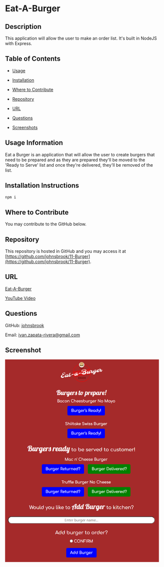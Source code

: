 
# Eat-A-Burger  


## Description 
 
This application will allow the user to make an order list. It's built in NodeJS with Express. 


## Table of Contents 


* [Usage](#usage-information) 

* [Installation](#installation-instructions) 

* [Where to Contribute](#where-to-contribute) 

* [Repository](#repository) 

* [URL](#url) 

* [Questions](#questions) 

* [Screenshots](#screenshots) 


## Usage Information 
 
Eat a Burger is an application that will allow the user to create burgers that need to be prepared and as they are prepared they'll be moved to the 'Ready to Serve' list and once they're delivered, they'll be removed of the list. 


## Installation Instructions 
 
    npm i 

    
## Where to Contribute 
 
You may contribute to the GitHub below.


## Repository 
 
This repository is hosted in GitHub and you may access it at [https://github.com/johnsbrook/11-Burger](https://github.com/johnsbrook/11-Burger). 


## URL 
 
[Eat-A-Burger](https://eat-a-burger-express.herokuapp.com/)

[YouTube Video](https://youtu.be/VaRdX_MzSp8) 


## Questions 
 
GitHub: [johnsbrook](https://github.com/johnsbrook) 
 
Email: [ivan.zapata-rivera@gmail.com](mailto:ivan.zapata-rivera@gmail.com)

## Screenshot 
 
![Getting Started](images/screenshot.png) 
 
